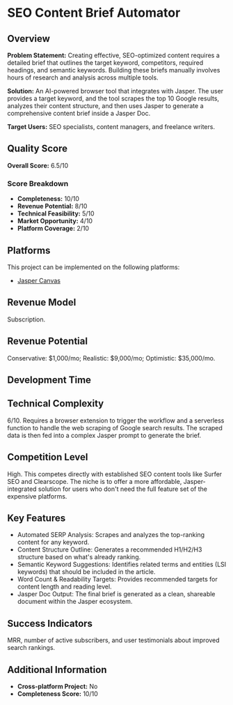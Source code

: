# SEO Content Brief Automator

## Overview
**Problem Statement:** Creating effective, SEO-optimized content requires a detailed brief that outlines the target keyword, competitors, required headings, and semantic keywords. Building these briefs manually involves hours of research and analysis across multiple tools.

**Solution:** An AI-powered browser tool that integrates with Jasper. The user provides a target keyword, and the tool scrapes the top 10 Google results, analyzes their content structure, and then uses Jasper to generate a comprehensive content brief inside a Jasper Doc.

**Target Users:** SEO specialists, content managers, and freelance writers.

## Quality Score
**Overall Score:** 6.5/10

### Score Breakdown
- **Completeness:** 10/10
- **Revenue Potential:** 8/10
- **Technical Feasibility:** 5/10
- **Market Opportunity:** 4/10
- **Platform Coverage:** 2/10

## Platforms
This project can be implemented on the following platforms:
- [Jasper Canvas](./platforms/jasper-canvas/)

## Revenue Model
Subscription.

## Revenue Potential
Conservative: $1,000/mo; Realistic: $9,000/mo; Optimistic: $35,000/mo.

## Development Time


## Technical Complexity
6/10. Requires a browser extension to trigger the workflow and a serverless function to handle the web scraping of Google search results. The scraped data is then fed into a complex Jasper prompt to generate the brief.

## Competition Level
High. This competes directly with established SEO content tools like Surfer SEO and Clearscope. The niche is to offer a more affordable, Jasper-integrated solution for users who don't need the full feature set of the expensive platforms.

## Key Features
- Automated SERP Analysis: Scrapes and analyzes the top-ranking content for any keyword.
- Content Structure Outline: Generates a recommended H1/H2/H3 structure based on what's already ranking.
- Semantic Keyword Suggestions: Identifies related terms and entities (LSI keywords) that should be included in the article.
- Word Count & Readability Targets: Provides recommended targets for content length and reading level.
- Jasper Doc Output: The final brief is generated as a clean, shareable document within the Jasper ecosystem.

## Success Indicators
MRR, number of active subscribers, and user testimonials about improved search rankings.

## Additional Information
- **Cross-platform Project:** No
- **Completeness Score:** 10/10
